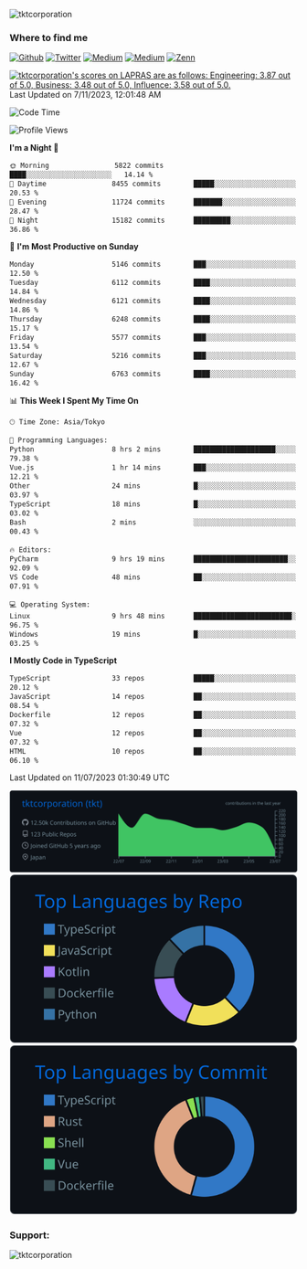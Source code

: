 <p align="left"> <img src="https://komarev.com/ghpvc/?username=tktcorporation&label=Profile%20views&color=0e75b6&style=flat" alt="tktcorporation" /> </p>

<h3>Where to find me</h3>
<p>
<a href="https://github.com/tktcorporation" target="_blank"><img alt="Github" src="https://img.shields.io/badge/GitHub-%2312100E.svg?&style=for-the-badge&logo=Github&logoColor=white" /></a>
<a href="https://twitter.com/tktcorporation" target="_blank"><img alt="Twitter" src="https://img.shields.io/badge/twitter-%231DA1F2.svg?&style=for-the-badge&logo=twitter&logoColor=white" /></a>
<a href="https://www.linkedin.com/in/tktcorporation" target="_blank"><img alt="Medium" src="https://img.shields.io/badge/linkdin-0a66c2.svg?&style=for-the-badge&logo=linkedin&logoColor=white" /></a>
<a href="https://qiita.com/tktcorporation" target="_blank"><img alt="Medium" src="https://img.shields.io/badge/qiita-55C500.svg?&style=for-the-badge&logo=qiita&logoColor=white" /></a>
<a href="https://zenn.dev/tktcorporation" target="_blank"><img alt="Zenn" src="https://img.shields.io/badge/Zenn-3EA8FF.svg?&style=for-the-badge&logo=Zenn&logoColor=white" /></a>
</p>

<!--START_SECTION:lapras-card-->
<p ><a href="https://lapras.com/public/tktcorporation" target="_blank" rel="noopener noreferrer"><img alt="tktcorporation's scores on LAPRAS are as follows: Engineering: 3.87 out of 5.0, Business: 3.48 out of 5.0, Influence: 3.58 out of 5.0." src="https://lapras-card-generator.vercel.app/api/svg?e=3.87&b=3.48&i=3.58&b1=%23232323&b2=%236d6d6d&i1=%23212121&i2=%23818181&l=en" width="300" ></a>  
Last Updated on 7/11/2023, 12:01:48 AM</p>
<!--END_SECTION:lapras-card-->
  
<!--START_SECTION:waka-->
![Code Time](http://img.shields.io/badge/Code%20Time-1%2C074%20hrs%2058%20mins-blue)

![Profile Views](http://img.shields.io/badge/Profile%20Views-0-blue)

**I'm a Night 🦉** 

```text
🌞 Morning                5822 commits        ████░░░░░░░░░░░░░░░░░░░░░   14.14 % 
🌆 Daytime                8455 commits        █████░░░░░░░░░░░░░░░░░░░░   20.53 % 
🌃 Evening                11724 commits       ███████░░░░░░░░░░░░░░░░░░   28.47 % 
🌙 Night                  15182 commits       █████████░░░░░░░░░░░░░░░░   36.86 % 
```
📅 **I'm Most Productive on Sunday** 

```text
Monday                   5146 commits        ███░░░░░░░░░░░░░░░░░░░░░░   12.50 % 
Tuesday                  6112 commits        ████░░░░░░░░░░░░░░░░░░░░░   14.84 % 
Wednesday                6121 commits        ████░░░░░░░░░░░░░░░░░░░░░   14.86 % 
Thursday                 6248 commits        ████░░░░░░░░░░░░░░░░░░░░░   15.17 % 
Friday                   5577 commits        ███░░░░░░░░░░░░░░░░░░░░░░   13.54 % 
Saturday                 5216 commits        ███░░░░░░░░░░░░░░░░░░░░░░   12.67 % 
Sunday                   6763 commits        ████░░░░░░░░░░░░░░░░░░░░░   16.42 % 
```


📊 **This Week I Spent My Time On** 

```text
🕑︎ Time Zone: Asia/Tokyo

💬 Programming Languages: 
Python                   8 hrs 2 mins        ████████████████████░░░░░   79.38 % 
Vue.js                   1 hr 14 mins        ███░░░░░░░░░░░░░░░░░░░░░░   12.21 % 
Other                    24 mins             █░░░░░░░░░░░░░░░░░░░░░░░░   03.97 % 
TypeScript               18 mins             █░░░░░░░░░░░░░░░░░░░░░░░░   03.02 % 
Bash                     2 mins              ░░░░░░░░░░░░░░░░░░░░░░░░░   00.43 % 

🔥 Editors: 
PyCharm                  9 hrs 19 mins       ███████████████████████░░   92.09 % 
VS Code                  48 mins             ██░░░░░░░░░░░░░░░░░░░░░░░   07.91 % 

💻 Operating System: 
Linux                    9 hrs 48 mins       ████████████████████████░   96.75 % 
Windows                  19 mins             █░░░░░░░░░░░░░░░░░░░░░░░░   03.25 % 
```

**I Mostly Code in TypeScript** 

```text
TypeScript               33 repos            █████░░░░░░░░░░░░░░░░░░░░   20.12 % 
JavaScript               14 repos            ██░░░░░░░░░░░░░░░░░░░░░░░   08.54 % 
Dockerfile               12 repos            ██░░░░░░░░░░░░░░░░░░░░░░░   07.32 % 
Vue                      12 repos            ██░░░░░░░░░░░░░░░░░░░░░░░   07.32 % 
HTML                     10 repos            ██░░░░░░░░░░░░░░░░░░░░░░░   06.10 % 
```




 Last Updated on 11/07/2023 01:30:49 UTC
<!--END_SECTION:waka-->

[![](https://raw.githubusercontent.com/tktcorporation/tktcorporation/master/profile-summary-card-output/github_dark/0-profile-details.svg)](https://github.com/vn7n24fzkq/github-profile-summary-cards)
[![](https://raw.githubusercontent.com/tktcorporation/tktcorporation/master/profile-summary-card-output/github_dark/1-repos-per-language.svg)](https://github.com/vn7n24fzkq/github-profile-summary-cards) [![](https://raw.githubusercontent.com/tktcorporation/tktcorporation/master/profile-summary-card-output/github_dark/2-most-commit-language.svg)](https://github.com/vn7n24fzkq/github-profile-summary-cards)

<h3 align="left">Support:</h3>
<p><a href="https://www.buymeacoffee.com/tktcorporation"> <img align="left" src="https://cdn.buymeacoffee.com/buttons/v2/default-yellow.png" height="50" width="210" alt="tktcorporation" /></a></p><br><br>
